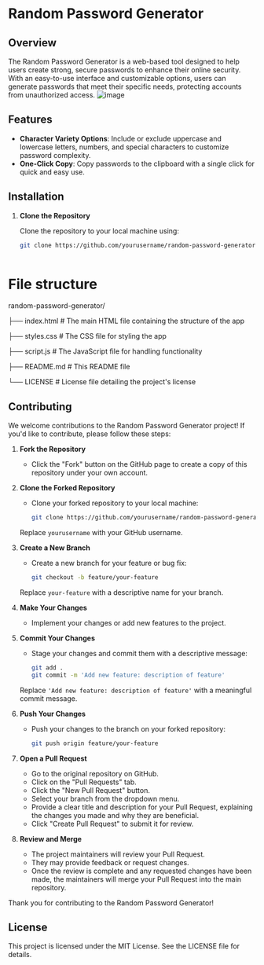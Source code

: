 # Random Password Generator

## Overview

The Random Password Generator is a web-based tool designed to help users create strong, secure passwords to enhance their online security. With an easy-to-use interface and customizable options, users can generate passwords that meet their specific needs, protecting accounts from unauthorized access.
![image](https://github.com/user-attachments/assets/ab4d4e7f-e56d-491e-ba84-8ee1ce5c8298)

## Features

- **Character Variety Options**: Include or exclude uppercase and lowercase letters, numbers, and special characters to customize password complexity.
- **One-Click Copy**: Copy passwords to the clipboard with a single click for quick and easy use.

## Installation

1. **Clone the Repository**

   Clone the repository to your local machine using:

   ```bash
   git clone https://github.com/yourusername/random-password-generator.git
  

 # File structure
random-password-generator/

├── index.html          # The main HTML file containing the structure of the app

├── styles.css          # The CSS file for styling the app

├── script.js           # The JavaScript file for handling functionality

├── README.md           # This README file

└── LICENSE             # License file detailing the project's license

## Contributing

We welcome contributions to the Random Password Generator project! If you'd like to contribute, please follow these steps:

1. **Fork the Repository**
   - Click the "Fork" button on the GitHub page to create a copy of this repository under your own account.

2. **Clone the Forked Repository**
   - Clone your forked repository to your local machine:
     ```bash
     git clone https://github.com/yourusername/random-password-generator.git
     ```
   Replace `yourusername` with your GitHub username.

3. **Create a New Branch**
   - Create a new branch for your feature or bug fix:
     ```bash
     git checkout -b feature/your-feature
     ```
   Replace `your-feature` with a descriptive name for your branch.

4. **Make Your Changes**
   - Implement your changes or add new features to the project.

5. **Commit Your Changes**
   - Stage your changes and commit them with a descriptive message:
     ```bash
     git add .
     git commit -m 'Add new feature: description of feature'
     ```
   Replace `'Add new feature: description of feature'` with a meaningful commit message.

6. **Push Your Changes**
   - Push your changes to the branch on your forked repository:
     ```bash
     git push origin feature/your-feature
     ```

7. **Open a Pull Request**
   - Go to the original repository on GitHub.
   - Click on the "Pull Requests" tab.
   - Click the "New Pull Request" button.
   - Select your branch from the dropdown menu.
   - Provide a clear title and description for your Pull Request, explaining the changes you made and why they are beneficial.
   - Click "Create Pull Request" to submit it for review.

8. **Review and Merge**
   - The project maintainers will review your Pull Request.
   - They may provide feedback or request changes.
   - Once the review is complete and any requested changes have been made, the maintainers will merge your Pull Request into the main repository.

Thank you for contributing to the Random Password Generator!

## License
This project is licensed under the MIT License. See the LICENSE file for details. 
